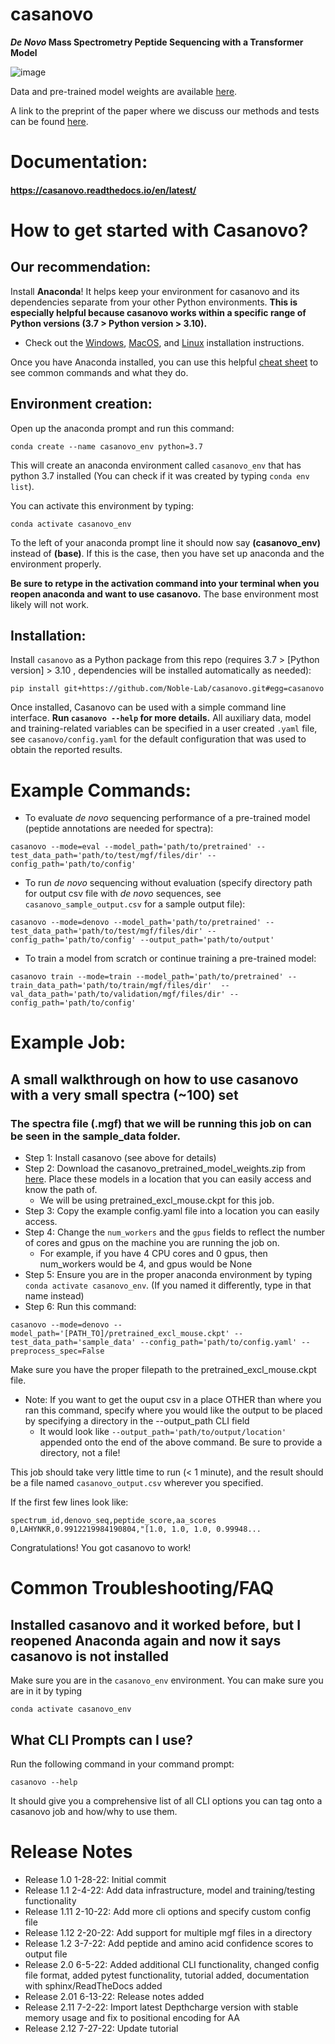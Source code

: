 # casanovo
**_De Novo_ Mass Spectrometry Peptide Sequencing with a Transformer Model**

![image](https://user-images.githubusercontent.com/32707537/152622912-ca87da20-a64c-4e3f-9ca1-721c6b0d9c64.png)

Data and pre-trained model weights are available [here](https://zenodo.org/record/6791263).

A link to the preprint of the paper where we discuss our methods and tests can be found [here](https://www.biorxiv.org/content/10.1101/2022.02.07.479481v1).

# Documentation:
#### https://casanovo.readthedocs.io/en/latest/

# How to get started with Casanovo?
## Our recommendation:

Install **Anaconda**! It helps keep your environment for casanovo and its dependencies separate from your other Python environments. **This is especially helpful because casanovo works within a specific range of Python versions (3.7 > Python version > 3.10).**

- Check out the [Windows](https://docs.anaconda.com/anaconda/install/windows/#), [MacOS](https://docs.anaconda.com/anaconda/install/mac-os/), and [Linux](https://docs.anaconda.com/anaconda/install/linux/) installation instructions.

Once you have Anaconda installed, you can use this helpful [cheat sheet](https://docs.conda.io/projects/conda/en/4.6.0/_downloads/52a95608c49671267e40c689e0bc00ca/conda-cheatsheet.pdf) to see common commands and what they do.

## Environment creation:

Open up the anaconda prompt and run this command:
```
conda create --name casanovo_env python=3.7
```
This will create an anaconda environment called `casanovo_env` that has python 3.7 installed (You can check if it was created by typing `conda env list`). 

You can activate this environment by typing:
```
conda activate casanovo_env
```
To the left of your anaconda prompt line it should now say **(casanovo_env)** instead of **(base)**. If this is the case, then you have set up anaconda and the environment properly.

**Be sure to retype in the activation command into your terminal when you reopen anaconda and want to use casanovo.** The base environment most likely will not work.

## Installation:

Install `casanovo` as a Python package from this repo (requires 3.7 > [Python version] > 3.10 , dependencies will be installed automatically as needed):
```
pip install git+https://github.com/Noble-Lab/casanovo.git#egg=casanovo
```

Once installed, Casanovo can be used with a simple command line interface. **Run `casanovo --help` for more details.** All auxiliary data, model and training-related variables can be specified in a user created `.yaml` file, see `casanovo/config.yaml` for the default configuration that was used to obtain the reported results.

# Example Commands:

- To evaluate _de novo_ sequencing performance of a pre-trained model (peptide annotations are needed for spectra):
```
casanovo --mode=eval --model_path='path/to/pretrained' --test_data_path='path/to/test/mgf/files/dir' --config_path='path/to/config'
```

- To run _de novo_ sequencing without evaluation (specify directory path for output csv file with _de novo_ sequences, see `casanovo_sample_output.csv` for a sample output file):
```
casanovo --mode=denovo --model_path='path/to/pretrained' --test_data_path='path/to/test/mgf/files/dir' --config_path='path/to/config' --output_path='path/to/output'
```

- To train a model from scratch or continue training a pre-trained model:
```
casanovo train --mode=train --model_path='path/to/pretrained' --train_data_path='path/to/train/mgf/files/dir'  --val_data_path='path/to/validation/mgf/files/dir' --config_path='path/to/config'
```
# Example Job:
## A small walkthrough on how to use casanovo with a very small spectra (~100) set

### The spectra file (.mgf) that we will be running this job on can be seen in the sample_data folder.

- Step 1: Install casanovo (see above for details)
- Step 2: Download the casanovo_pretrained_model_weights.zip from [here](https://zenodo.org/record/6791263). Place these models in a location that you can easily access and know the path of.
    - We will be using pretrained_excl_mouse.ckpt for this job.
- Step 3: Copy the example config.yaml file into a location you can easily access. 
- Step 4: Change the `num_workers` and the `gpus` fields to reflect the number of cores and gpus on the machine you are running the job on.
    - For example, if you have 4 CPU cores and 0 gpus, then num_workers would be 4, and gpus would be None
- Step 5: Ensure you are in the proper anaconda environment by typing ```conda activate casanovo_env```. (If you named it differently, type in that name instead)
- Step 6: Run this command:
```
casanovo --mode=denovo --model_path='[PATH_TO]/pretrained_excl_mouse.ckpt' --test_data_path='sample_data' --config_path='path/to/config.yaml' --preprocess_spec=False
```
Make sure you have the proper filepath to the pretrained_excl_mouse.ckpt file.
 - Note: If you want to get the ouput csv in a place OTHER than where you ran this command, specify where you would like the output to be placed by specifying a directory in the --output_path CLI field
    - It would look like ```--output_path='path/to/output/location'``` appended onto the end of the above command. Be sure to provide a directory, not a file!

This job should take very little time to run (< 1 minute), and the result should be a file named ```casanovo_output.csv``` wherever you specified.

If the first few lines look like:
```
spectrum_id,denovo_seq,peptide_score,aa_scores
0,LAHYNKR,0.9912219984190804,"[1.0, 1.0, 1.0, 0.99948...
```
Congratulations! You got casanovo to work!

# Common Troubleshooting/FAQ

## Installed casanovo and it worked before, but I reopened Anaconda again and now it says casanovo is not installed
Make sure you are in the `casanovo_env` environment. You can make sure you are in it by typing
```
conda activate casanovo_env
```
## What CLI Prompts can I use?
Run the following command in your command prompt:
```
casanovo --help
```
It should give you a comprehensive list of all CLI options you can tag onto a casanovo job and how/why to use them.

# Release Notes

- Release 1.0 1-28-22: Initial commit
- Release 1.1 2-4-22: Add data infrastructure, model and training/testing functionality
- Release 1.11 2-10-22: Add more cli options and specify custom config file
- Release 1.12 2-20-22: Add support for multiple mgf files in a directory
- Release 1.2 3-7-22: Add peptide and amino acid confidence scores to output file
- Release 2.0 6-5-22: Added additional CLI functionality, changed config file format, added pytest functionality, tutorial added, documentation with sphinx/ReadTheDocs added
- Release 2.01 6-13-22: Release notes added
- Release 2.11 7-2-22: Import latest Depthcharge version with stable memory usage and fix to positional encoding for AA
- Release 2.12 7-27-22: Update tutorial

